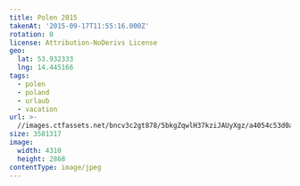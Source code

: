 ```yaml
---
title: Polen 2015
takenAt: '2015-09-17T11:55:16.000Z'
rotation: 0
license: Attribution-NoDerivs License
geo:
  lat: 53.932333
  lng: 14.445166
tags:
  - polen
  - poland
  - urlaub
  - vacation
url: >-
  //images.ctfassets.net/bncv3c2gt878/5bkgZqwlH37kziJAUyXgz/a4054c53d0a117a840e1466535149993/polen-2015_25329051273_o
size: 3581317
image:
  width: 4310
  height: 2868
contentType: image/jpeg
---
```


